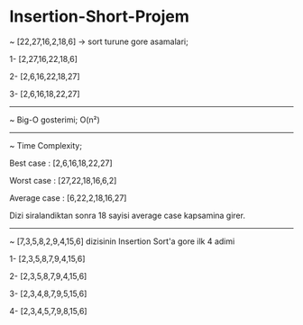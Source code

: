 # Insertion-Short-Projem

~ [22,27,16,2,18,6] -> sort turune gore asamalari;

 1- [2,27,16,22,18,6]
 
 2- [2,6,16,22,18,27]
 
 3- [2,6,16,18,22,27]
 
 ____________________________
 
 ~ Big-O gosterimi; 
        O(n²)
 
 ____________________________
 
 ~ Time Complexity;
 
 Best case    : [2,6,16,18,22,27]
 
 Worst case   : [27,22,18,16,6,2]
 
 Average case : [6,22,2,18,16,27]
 
 Dizi siralandiktan sonra 18 sayisi average case kapsamina girer.
 
 ____________________________
 
 ~ [7,3,5,8,2,9,4,15,6] dizisinin Insertion Sort'a gore ilk 4 adimi
 
  1- [2,3,5,8,7,9,4,15,6]
  
  2- [2,3,5,8,7,9,4,15,6]
  
  3- [2,3,4,8,7,9,5,15,6]
  
  4- [2,3,4,5,7,9,8,15,6]

